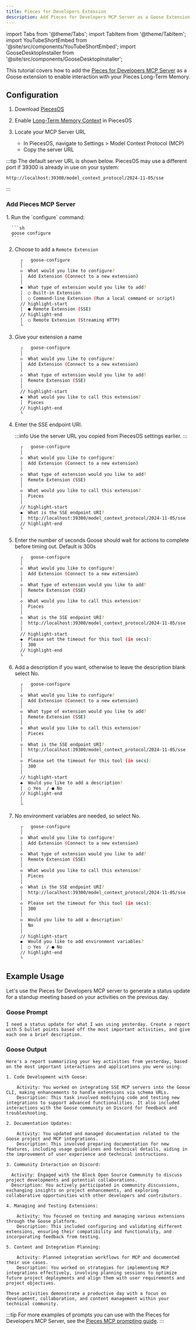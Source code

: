 ```yaml
---
title: Pieces for Developers Extension
description: Add Pieces for Developers MCP Server as a Goose Extension
---
```


import Tabs from '@theme/Tabs';
import TabItem from '@theme/TabItem';
import YouTubeShortEmbed from '@site/src/components/YouTubeShortEmbed';
import GooseDesktopInstaller from '@site/src/components/GooseDesktopInstaller';

<YouTubeShortEmbed videoUrl="https://www.youtube.com/embed/V8zp9m9__t4" />

This tutorial covers how to add the [Pieces for Developers MCP Server](https://docs.pieces.app/products/mcp/get-started?utm_source=goose&utm_medium=collab&utm_campaign=mcp) as a Goose extension to enable interaction with your Pieces Long-Term Memory.

## Configuration

1. Download [PiecesOS](https://pieces.app/)

2. Enable [Long-Term Memory Context](https://docs.pieces.app/products/quick-guides/ltm-context) in PiecesOS

3. Locate your MCP Server URL
   - In PiecesOS, navigate to Settings > Model Context Protocol (MCP)
   - Copy the server URL

:::tip
The default server URL is shown below. PiecesOS may use a different port if 39300 is already in use on your system:

```
http://localhost:39300/model_context_protocol/2024-11-05/sse
```
:::

### Add Pieces MCP Server

<Tabs groupId="interface">
  <TabItem value="ui" label="Goose Desktop" default>
  <GooseDesktopInstaller
    extensionId="pieces"
    extensionName="Pieces for Developers"
    description="Provides access to your Pieces Long-Term Memory. You need to have Pieces installed to use this."
    url="http://localhost:39300/model_context_protocol/2024-11-05/sse"
  />
  </TabItem>
  <TabItem value="cli" label="Goose CLI">
  1. Run the `configure` command:

      ```sh
      goose configure
      ```

  2. Choose to add a `Remote Extension`

      ```sh
        ┌   goose-configure 
        │
        ◇  What would you like to configure?
        │  Add Extension (Connect to a new extension) 
        │
        ◆  What type of extension would you like to add?
        │  ○ Built-in Extension 
        │  ○ Command-line Extension (Run a local command or script)
        // highlight-start    
        │  ● Remote Extension (SSE)
        // highlight-end
        │  ○ Remote Extension (Streaming HTTP)     
        └ 
      ```
    

  3. Give your extension a name
  
      ```sh
        ┌   goose-configure 
        │
        ◇  What would you like to configure?
        │  Add Extension (Connect to a new extension) 
        │
        ◇  What type of extension would you like to add?
        │  Remote Extension (SSE)
        │
        // highlight-start
        ◆  What would you like to call this extension?
        │  Pieces
        // highlight-end
        └ 
      ```

  4. Enter the SSE endpoint URI.

      :::info
      Use the server URL you copied from PiecesOS settings earlier.
      :::

      ```sh
        ┌   goose-configure 
        │
        ◇  What would you like to configure?
        │  Add Extension (Connect to a new extension) 
        │
        ◇  What type of extension would you like to add?
        │  Remote Extension (SSE)
        │
        ◇  What would you like to call this extension?
        │  Pieces
        │
        // highlight-start
        ◆  What is the SSE endpoint URI?
        │  http://localhost:39300/model_context_protocol/2024-11-05/sse
        // highlight-end
        └ 
      ```  

  5. Enter the number of seconds Goose should wait for actions to complete before timing out. Default is 300s

      ```sh
        ┌   goose-configure 
        │
        ◇  What would you like to configure?
        │  Add Extension (Connect to a new extension) 
        │
        ◇  What type of extension would you like to add?
        │  Remote Extension (SSE)
        │
        ◇  What would you like to call this extension?
        │  Pieces
        │
        ◇  What is the SSE endpoint URI?
        │  http://localhost:39300/model_context_protocol/2024-11-05/sse
        │
        // highlight-start
        ◆  Please set the timeout for this tool (in secs):
        │  300
        // highlight-end
        └ 
      ```

  6. Add a description if you want, otherwise to leave the description blank select No.

      ```sh
        ┌   goose-configure 
        │
        ◇  What would you like to configure?
        │  Add Extension (Connect to a new extension) 
        │
        ◇  What type of extension would you like to add?
        │  Remote Extension (SSE)
        │
        ◇  What would you like to call this extension?
        │  Pieces
        │
        ◇  What is the SSE endpoint URI?
        │  http://localhost:39300/model_context_protocol/2024-11-05/sse
        │
        ◇  Please set the timeout for this tool (in secs):
        │  300
        │
        // highlight-start
        ◆  Would you like to add a description?
        │  ○ Yes  / ● No 
        // highlight-end
        │
        └ 
      ```

  7. No environment variables are needed, so select No.

      ```sh
        ┌   goose-configure 
        │
        ◇  What would you like to configure?
        │  Add Extension (Connect to a new extension) 
        │
        ◇  What type of extension would you like to add?
        │  Remote Extension (SSE)
        │
        ◇  What would you like to call this extension?
        │  Pieces
        │
        ◇  What is the SSE endpoint URI?
        │  http://localhost:39300/model_context_protocol/2024-11-05/sse
        │
        ◇  Please set the timeout for this tool (in secs):
        │  300
        │
        ◇  Would you like to add a description?
        │  No 
        │
        // highlight-start
        ◆  Would you like to add environment variables?
        │  ○ Yes  / ● No 
        // highlight-end
        └ 
      ```

  </TabItem>
</Tabs>

## Example Usage

Let's use the Pieces for Developers MCP server to generate a status update for a standup meeting based on your activities on the previous day.

### Goose Prompt

```
I need a status update for what I was using yesterday. Create a report with 5 bullet points based off the most important activities, and give each one a brief description.
```

### Goose Output

```
Here's a report summarizing your key activities from yesterday, based on the most important interactions and applications you were using:

1. Code Development with Goose:

    Activity: You worked on integrating SSE MCP servers into the Goose CLI, making enhancements to handle extensions via schema URLs.
    Description: This task involved modifying code and testing new integrations to support advanced functionalities. It also included interactions with the Goose community on Discord for feedback and troubleshooting.

2. Documentation Updates:

    Activity: You updated and managed documentation related to the Goose project and MCP integrations.
    Description: This involved preparing documentation for new features, including usage guidelines and technical details, aiding in the improvement of user experience and technical instructions.

3. Community Interaction on Discord:

  Activity: Engaged with the Block Open Source Community to discuss project developments and potential collaborations.
  Description: You actively participated in community discussions, exchanging insights on project enhancements, and exploring collaborative opportunities with other developers and contributors.

4. Managing and Testing Extensions:

    Activity: You focused on testing and managing various extensions through the Goose platform.
    Description: This included configuring and validating different extensions, ensuring their compatibility and functionality, and incorporating feedback from testing.

5. Content and Integration Planning:

    Activity: Planned integration workflows for MCP and documented their use cases.
    Description: You worked on strategies for implementing MCP integrations effectively, involving planning sessions to optimize future project deployments and align them with user requirements and project objectives.
    
These activities demonstrate a productive day with a focus on development, collaboration, and content management within your technical community.
```


:::tip
For more examples of prompts you can use with the Pieces for Developers MCP Server, see the [Pieces MCP prompting guide](https://docs.pieces.app/products/mcp/prompting?utm_source=goose&utm_medium=collab&utm_campaign=mcp).
:::